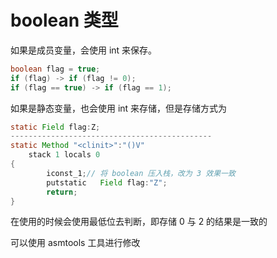 # boolean 类型

如果是成员变量，会使用 int 来保存。

```java
boolean flag = true;
if (flag) -> if (flag != 0);
if (flag == true) -> if (flag == 1);
```

如果是静态变量，也会使用 int 来存储，但是存储方式为

```java
static Field flag:Z;
---------------------------------------------
static Method "<clinit>":"()V"
	stack 1 locals 0
{
		iconst_1;// 将 boolean 压入栈，改为 3 效果一致
		putstatic	Field flag:"Z";
		return;
}
```

在使用的时候会使用最低位去判断，即存储 0 与 2 的结果是一致的

可以使用 asmtools 工具进行修改


